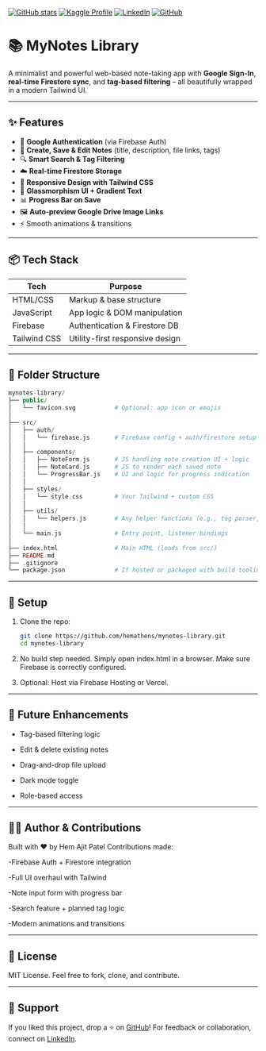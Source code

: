 [![GitHub stars](https://img.shields.io/github/stars/hemathens/mynotes-library?style=social)](https://github.com/hemathens/mynotes-library/stargazers)
[![Kaggle Profile](https://img.shields.io/badge/Kaggle-hem%20ajit%20patel-20BEFF?logo=kaggle)](https://www.kaggle.com/hemajitpatel)
[![LinkedIn](https://img.shields.io/badge/LinkedIn-Hem%20Ajit%20Patel-0A66C2?logo=linkedin)](https://www.linkedin.com/in/hem-patel19)
[![GitHub](https://img.shields.io/badge/GitHub-hemathens-181717?logo=github)](https://github.com/hemathens)

# 📚 MyNotes Library

A minimalist and powerful web-based note-taking app with **Google Sign-In**, **real-time Firestore sync**, and **tag-based filtering** – all beautifully wrapped in a modern Tailwind UI.

---

## ✨ Features

- 🔐 **Google Authentication** (via Firebase Auth)
- 💾 **Create, Save & Edit Notes** (title, description, file links, tags)
- 🔍 **Smart Search & Tag Filtering**
- ☁️ **Real-time Firestore Storage**
- 📱 **Responsive Design with Tailwind CSS**
- 🎨 **Glassmorphism UI + Gradient Text**
- 📊 **Progress Bar on Save**
- 🖼️ **Auto-preview Google Drive Image Links**
- ⚡ Smooth animations & transitions

---

## 📦 Tech Stack

| Tech          | Purpose                         |
|---------------|----------------------------------|
| HTML/CSS      | Markup & base structure          |
| JavaScript    | App logic & DOM manipulation     |
| Firebase      | Authentication & Firestore DB    |
| Tailwind CSS  | Utility-first responsive design  |

---

## 📁 Folder Structure

```php
mynotes-library/
├── public/
│   └── favicon.svg           # Optional: app icon or emojis
│
├── src/
│   ├── auth/
│   │   └── firebase.js       # Firebase config + auth/firestore setup
│   │
│   ├── components/
│   │   ├── NoteForm.js       # JS handling note creation UI + logic
│   │   ├── NoteCard.js       # JS to render each saved note
│   │   └── ProgressBar.js    # UI and logic for progress indication
│   │
│   ├── styles/
│   │   └── style.css         # Your Tailwind + custom CSS
│   │
│   ├── utils/
│   │   └── helpers.js        # Any helper functions (e.g., tag parser, link preview)
│   │
│   └── main.js               # Entry point, listener bindings
│
├── index.html                # Main HTML (loads from src/)
├── README.md
├── .gitignore
└── package.json              # If hosted or packaged with build tooling (optional)
```

---
## 🔧 Setup

1. Clone the repo:
   ```bash
   git clone https://github.com/hemathens/mynotes-library.git
   cd mynotes-library
    ```

2. No build step needed. Simply open index.html in a browser. Make sure Firebase is correctly configured.

3. Optional: Host via Firebase Hosting or Vercel.

---

## 🧪 Future Enhancements

- Tag-based filtering logic

- Edit & delete existing notes

- Drag-and-drop file upload

- Dark mode toggle

- Role-based access

---

## 🧑‍💻 Author & Contributions

Built with ❤️ by Hem Ajit Patel
Contributions made:

-Firebase Auth + Firestore integration

-Full UI overhaul with Tailwind

-Note input form with progress bar

-Search feature + planned tag logic

-Modern animations and transitions

---

## 📄 License

MIT License. Feel free to fork, clone, and contribute.

---

## 🙌 Support

If you liked this project, drop a ⭐ on [GitHub](https://github.com/hemathens/mynotes-library)!
For feedback or collaboration, connect on [LinkedIn](https://www.linkedin.com/in/hem-patel19?utm_source=share&utm_campaign=share_via&utm_content=profile&utm_medium=android_app).
